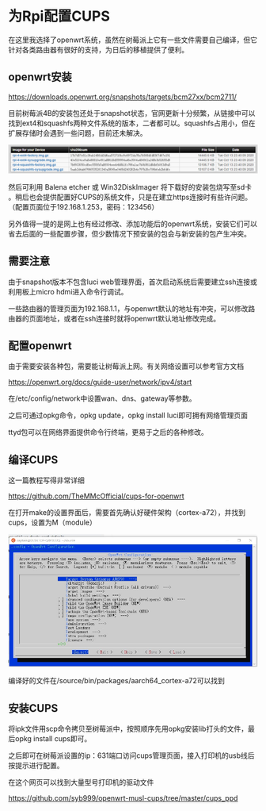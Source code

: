 # 为Rpi配置CUPS

在这里我选择了openwrt系统，虽然在树莓派上它有一些文件需要自己编译，但它针对各类路由器有很好的支持，为日后的移植提供了便利。

## openwrt安装

https://downloads.openwrt.org/snapshots/targets/bcm27xx/bcm2711/

目前树莓派4B的安装包还处于snapshot状态，官网更新十分频繁，从链接中可以找到ext4和squashfs两种文件系统的版本，二者都可以。squashfs占用小，但在扩展存储时会遇到一些问题，目前还未解决。

![图片1](https://github.com/arliilove/PrintServerBasedOnopenWrt/blob/master/screenshot/%E5%9B%BE%E7%89%871.png)

然后可利用 Balena etcher 或 Win32DiskImager 将下载好的安装包烧写至sd卡 。稍后也会提供配置好CUPS的系统文件，只是在建立https连接时有些许问题。（配置页面位于192.168.1.253，密码：123456）

另外值得一提的是网上也有经过修改、添加功能后的openwrt系统，安装它们可以省去后面的一些配置步骤，但少数情况下预安装的包会与新安装的包产生冲突。

## 需要注意

由于snapshot版本不包含luci web管理界面，首次启动系统后需要建立ssh连接或利用板上micro hdmi进入命令行调试。

一些路由器的管理页面为192.168.1.1，与openwrt默认的地址有冲突，可以修改路由器的页面地址，或者在ssh连接时就将openwrt默认地址修改完成。

## 配置openwrt

由于需要安装各种包，需要能让树莓派上网。有关网络设置可以参考官方文档

https://openwrt.org/docs/guide-user/network/ipv4/start

在/etc/config/network中设置wan、dns、gateway等参数。



之后可通过opkg命令，opkg update，opkg install luci即可拥有网络管理页面

ttyd包可以在网络界面提供命令行终端，更易于之后的各种修改。

## 编译CUPS

这一篇教程写得非常详细

https://github.com/TheMMcOfficial/cups-for-openwrt

在打开make的设置界面后，需要首先确认好硬件架构（cortex-a72），并找到cups，设置为M（module）

![屏幕截图 2020-09-28 113315](https://github.com/arliilove/PrintServerBasedOnopenWrt/blob/master/screenshot/%E5%B1%8F%E5%B9%95%E6%88%AA%E5%9B%BE%202020-09-28%20113315.jpg)

编译好的文件在/source/bin/packages/aarch64_cortex-a72可以找到

## 安装CUPS

将ipk文件用scp命令拷贝至树莓派中，按照顺序先用opkg安装lib打头的文件，最后opkg install cups即可。

之后即可在树莓派设置的ip：631端口访问cups管理页面，接入打印机的usb线后按提示进行配置。

在这个网页可以找到大量型号打印机的驱动文件

https://github.com/syb999/openwrt-musl-cups/tree/master/cups_ppd

